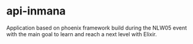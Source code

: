 # api-inmana

Application based on phoenix framework build during the NLW05 event with the main goal to learn and reach a next level with Elixir.

